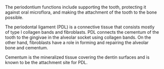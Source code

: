 The periodontium functions include supporting the tooth, protecting it against oral microflora, and making the attachment of the tooth to the bone possible.

The periodontal ligament (PDL) is a connective tissue that consists mostly of type I collagen bands and fibroblasts. PDL connects the cementum of the tooth to the gingivae in the alveolar socket using collagen bands. On the other hand, fibroblasts have a role in forming and repairing the alveolar bone and cementum.

Cementum is the mineralized tissue covering the dentin surfaces and is known to be the attachment site for PDL.